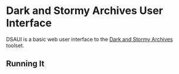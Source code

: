 Dark and Stormy Archives User Interface
=======================================

DSAUI is a basic web user interface to the [Dark and Stormy Archives](https://github.com/oduwsdl/dsa) toolset.

Running It
----------

